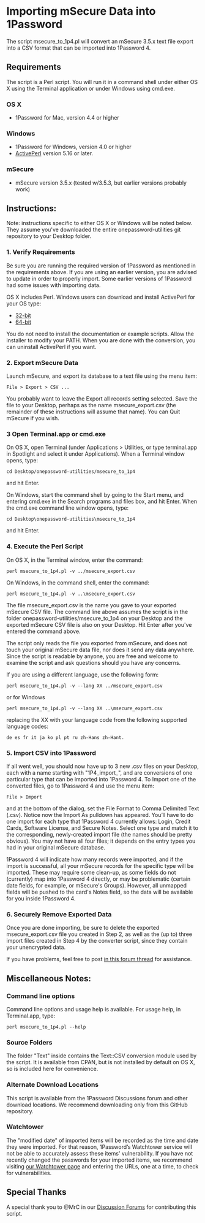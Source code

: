 # Importing mSecure Data into 1Password

The script msecure_to_1p4.pl will convert an mSecure 3.5.x text file export into a CSV format that can be imported into 1Password 4.

## Requirements

The script is a Perl script. You will run it in a command shell under either OS X using the Terminal application or under Windows using cmd.exe.

### OS X

- 1Password for Mac, version 4.4 or higher

### Windows

- 1Password for Windows, version 4.0 or higher
- [ActivePerl](http://www.activestate.com/activeperl) version 5.16 or later.

### mSecure

- mSecure version 3.5.x (tested w/3.5.3, but earlier versions probably work)


## Instructions:

Note: instructions specific to either OS X or Windows will be noted below. They assume you've downloaded the entire onepassword-utilities git repository to your Desktop folder.

### 1. Verify Requirements

Be sure you are running the required version of 1Password as mentioned in the requirements above. If you are using an earlier version, you are advised to update in order to properly import.  Some earlier versions of 1Password had some issues with importing data.

OS X includes Perl. Windows users can download and install ActivePerl for your OS type:

- [32-bit](http://downloads.activestate.com/ActivePerl/releases/5.16.3.1604/ActivePerl-5.16.3.1604-MSWin32-x86-298023.msi)
- [64-bit](http://downloads.activestate.com/ActivePerl/releases/5.16.3.1604/ActivePerl-5.16.3.1604-MSWin32-x64-298023.msi)

You do not need to install the documentation or example scripts.  Allow the installer to modify your PATH.  When you are done with the conversion, you can uninstall ActivePerl if you want.

### 2. Export mSecure Data

Launch mSecure, and export its database to a text file using the menu item:

    File > Export > CSV ...

You probably want to leave the Export all records setting selected.  Save the file to your Desktop, perhaps as the name msecure_export.csv (the remainder of these instructions will assume that name).  You can Quit mSecure if you wish.

### 3 Open Terminal.app or cmd.exe

On OS X, open Terminal (under Applications > Utilities, or type terminal.app in Spotlight and select it under Applications).  When a Terminal window opens, type:

    cd Desktop/onepassword-utilities/msecure_to_1p4

and hit Enter.

On Windows, start the command shell by going to the Start menu, and entering cmd.exe in the Search programs and files box, and hit Enter.  When the cmd.exe command line window opens, type:

    cd Desktop\onepassword-utilities\msecure_to_1p4

and hit Enter.

### 4. Execute the Perl Script

On OS X, in the Terminal window, enter the command:

    perl msecure_to_1p4.pl -v ../msecure_export.csv

On Windows, in the command shell, enter the command:

    perl msecure_to_1p4.pl -v ..\msecure_export.csv

The file msecure_export.csv is the name you gave to your exported mSecure CSV file.  The command line above assumes the script is in the folder onepassword-utilities/msecure_to_1p4 on your Desktop and the exported mSecure CSV file is also on your Desktop.  Hit Enter after you've entered the command above.

The script only reads the file you exported from mSecure, and does not touch your original mSecure data file, nor does it send any data anywhere.  Since the script is readable by anyone, you are free and welcome to examine the script and ask questions should you have any concerns.

If you are using a different language, use the following form:

    perl msecure_to_1p4.pl -v --lang XX ../msecure_export.csv

or for Windows

    perl msecure_to_1p4.pl -v --lang XX ..\msecure_export.csv

replacing the XX with your language code from the following supported language codes:

    de es fr it ja ko pl pt ru zh-Hans zh-Hant.


### 5. Import CSV into 1Password

If all went well, you should now have up to 3 new .csv files on your Desktop, each with a name starting with "1P4_import_", and are conversions of one particular type that can be imported into 1Password 4.  To Import one of the converted files, go to 1Password 4 and use the menu item:

    File > Import

and at the bottom of the dialog, set the File Format to Comma Delimited Text (.csv).  Notice now the Import As pulldown has appeared.  You’ll have to do one import for each type that 1Password 4 currently allows: Login, Credit Cards, Software License, and Secure Notes.  Select one type and match it to the corresponding, newly-created import file (the names should be pretty obvious).  You may not have all four files; it depends on the entry types you had in your original mSecure database. 

1Password 4 will indicate how many records were imported, and if the import is successful, all your mSecure records for the specific type will be imported.  These may require some clean-up, as some fields do not (currently) map into 1Password 4 directly, or may be problematic (certain date fields, for example, or mSecure's Groups).  However, all unmapped fields will be pushed to the card's Notes field, so the data will be available for you inside 1Password 4.


### 6. Securely Remove Exported Data

Once you are done importing, be sure to delete the exported msecure_export.csv file you created in Step 2, as well as the (up to) three import files created in Step 4 by the converter script, since they contain your unencrypted data.

If you have problems, feel free to post [in this forum thread](https://discussions.agilebits.com/discussion/26346) for assistance.


## Miscellaneous Notes:

### Command line options

Command line options and usage help is available.  For usage help, in Terminal.app, type:

    perl msecure_to_1p4.pl --help

### Source Folders

The folder "Text" inside contains the Text::CSV conversion module used by the script.  It is available from CPAN, but is not installed by default on OS X, so is included here for convenience.

### Alternate Download Locations

This script is available from the 1Password Discussions forum and other download locations. We recommend downloading only from this GitHub repository.

### Watchtower

The "modified date" of imported items will be recorded as the time and date they were imported. For that reason, 1Password’s Watchtower service will not be able to accurately assess these items' vulnerability. If you have not recently changed the passwords for your imported items, we recommend visiting [our Watchtower page](https://watchtower.agilebits.com/) and entering the URLs, one at a time, to check for vulnerabilities.


## Special Thanks

A special thank you to @MrC in our [Discussion Forums](https://discussions.agilebits.com) for contributing this script.